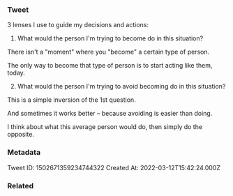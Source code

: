 ### Tweet
3 lenses I use to guide my decisions and actions:

1. What would the person I'm trying to become do in this situation? 

There isn't a "moment" where you "become" a certain type of person. 

The only way to become that type of person is to start acting like them, today.

2. What would the person I'm trying to avoid becoming do in this situation?

This is a simple inversion of the 1st question. 

And sometimes it works better – because avoiding is easier than doing. 

I think about what this average person would do, then simply do the opposite.

### Metadata
Tweet ID: 1502671359234744322
Created At: 2022-03-12T15:42:24.000Z

### Related

